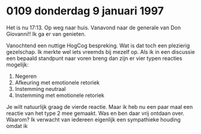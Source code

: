 # 0109 donderdag 9 januari 1997
Het is nu 17:13. Op weg naar huis. Vanavond naar de generale van Don Giovanni!! Ik ga er van genieten. 

Vanochtend een nuttige HogCog bespreking. Wat is dat toch een plezierig gezelschap. Ik merkte wel iets vreemds bij mezelf op. Als ik in een discussie een bepaald standpunt naar voren breng dan zijn er vier typen reacties mogelijk:

1. Negeren
2. Afkeuring met emotionele retoriek
3. Instemming neutraal
4. Instemming met emotionele retoriek

Je wilt natuurlijk graag de vierde reactie. Maar ik heb nu een paar maal een reactie van het type 2 mee gemaakt. Was en ben daar vrij ontdaan over. Waarom? Ik verwacht van iedereen eigenlijk een sympathieke houding omdat ik 

